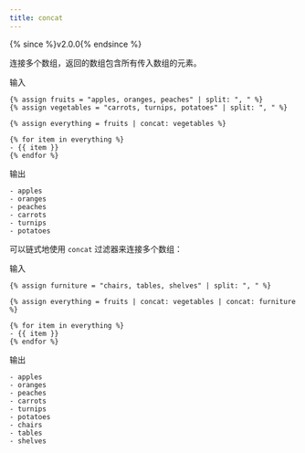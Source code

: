 ```yaml
---
title: concat
---
```


{% since %}v2.0.0{% endsince %}

连接多个数组，返回的数组包含所有传入数组的元素。

输入
```liquid
{% assign fruits = "apples, oranges, peaches" | split: ", " %}
{% assign vegetables = "carrots, turnips, potatoes" | split: ", " %}

{% assign everything = fruits | concat: vegetables %}

{% for item in everything %}
- {{ item }}
{% endfor %}
```

输出
```text
- apples
- oranges
- peaches
- carrots
- turnips
- potatoes
```

可以链式地使用 `concat` 过滤器来连接多个数组：

输入
```liquid
{% assign furniture = "chairs, tables, shelves" | split: ", " %}

{% assign everything = fruits | concat: vegetables | concat: furniture %}

{% for item in everything %}
- {{ item }}
{% endfor %}
```

输出
```text
- apples
- oranges
- peaches
- carrots
- turnips
- potatoes
- chairs
- tables
- shelves
```
